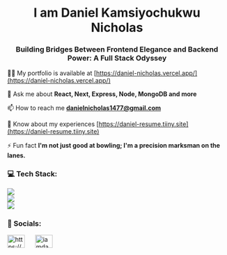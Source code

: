 
<h1 align="center">I am Daniel Kamsiyochukwu Nicholas</h1>
<h3 align="center">Building Bridges Between Frontend Elegance and Backend Power: A Full Stack Odyssey</h3>

👨‍💻 My portfolio is available at [https://daniel-nicholas.vercel.app/](https://daniel-nicholas.vercel.app/)

💬 Ask me about **React, Next, Express, Node, MongoDB and more**

📫 How to reach me **danielnicholas1477@gmail.com**

📄 Know about my experiences [https://daniel-resume.tiiny.site](https://daniel-resume.tiiny.site)

⚡ Fun fact **I'm not just good at bowling; I'm a precision marksman on the lanes.**

<h3 align="left">💻 Tech Stack:</h3>
<p align="left">
  <a href="https://skillicons.dev">
    <img src="https://skillicons.dev/icons?i=html,css,javascript,typescript,react,redux,nextjs,jest,figma" /><br />
    <img src="https://skillicons.dev/icons?i=nodejs,express,mongodb,firebase,postgres" /><br />
    <img src="https://skillicons.dev/icons?i=vercel,postman,netlify" />
  </a>
</p>

<h3 align="left">👯 Socials:</h3>
<p align="left">
  <a href="https://www.linkedin.com/in/daniel-nicholas-83b12023a" target="blank"><img align="center" style="margin-right: 10px;" src="https://raw.githubusercontent.com/rahuldkjain/github-profile-readme-generator/master/src/images/icons/Social/linked-in-alt.svg" alt="https://www.linkedin.com/in/daniel-nicholas-83b12023a" height="30" width="40" /></a>
  <a href="https://instagram.com/iamdanielnicholas" target="blank"><img align="center" style="margin-left: 10px;" src="https://raw.githubusercontent.com/rahuldkjain/github-profile-readme-generator/master/src/images/icons/Social/instagram.svg" alt="iamdanielnicholas" height="30" width="40" /></a>
</p>


